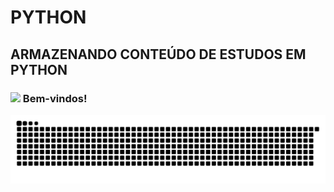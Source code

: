# PYTHON

## ARMAZENANDO CONTEÚDO DE ESTUDOS EM PYTHON

<h3><img src="https://emojis.slackmojis.com/emojis/images/1450372448/149/sonic.gif?1450372448" width="78"/> Bem-vindos!</h3>

![Snake animation](https://github.com/mlssystem/mlssystem/blob/main/snake-animation.svg)

